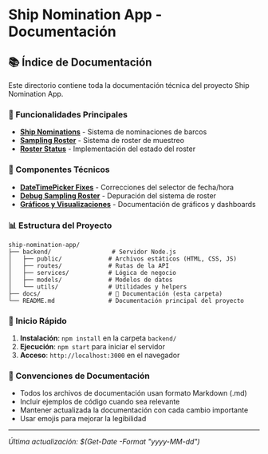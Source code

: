 # Ship Nomination App - Documentación

## 📚 Índice de Documentación

Este directorio contiene toda la documentación técnica del proyecto Ship Nomination App.

### 🚢 Funcionalidades Principales

- [**Ship Nominations**](./ship-nominations.md) - Sistema de nominaciones de barcos
- [**Sampling Roster**](./sampling-roster.md) - Sistema de roster de muestreo
- [**Roster Status**](./roster-status-implementation.md) - Implementación del estado del roster

### 🔧 Componentes Técnicos

- [**DateTimePicker Fixes**](./datetimepicker-fixes.md) - Correcciones del selector de fecha/hora
- [**Debug Sampling Roster**](./debug-sampling-roster.md) - Depuración del sistema de roster
- [**Gráficos y Visualizaciones**](./charts-documentation.md) - Documentación de gráficos y dashboards

### 📊 Estructura del Proyecto

```
ship-nomination-app/
├── backend/                 # Servidor Node.js
│   ├── public/             # Archivos estáticos (HTML, CSS, JS)
│   ├── routes/             # Rutas de la API
│   ├── services/           # Lógica de negocio
│   ├── models/             # Modelos de datos
│   └── utils/              # Utilidades y helpers
├── docs/                   # 📁 Documentación (esta carpeta)
└── README.md               # Documentación principal del proyecto
```

### 🚀 Inicio Rápido

1. **Instalación**: `npm install` en la carpeta `backend/`
2. **Ejecución**: `npm start` para iniciar el servidor
3. **Acceso**: `http://localhost:3000` en el navegador

### 📝 Convenciones de Documentación

- Todos los archivos de documentación usan formato Markdown (.md)
- Incluir ejemplos de código cuando sea relevante
- Mantener actualizada la documentación con cada cambio importante
- Usar emojis para mejorar la legibilidad

---

*Última actualización: $(Get-Date -Format "yyyy-MM-dd")*
